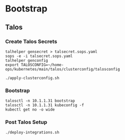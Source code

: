 # Bootstrap

## Talos

### Create Talos Secrets

```
talhelper gensecret > talsecret.sops.yaml
sops -e -i talsecret.sops.yaml
talhelper genconfig
export TALOSCONFIG=~/home-ops/kubernetes/main/talos/clusterconfig/talosconfig
```

```
./apply-clusterconfig.sh

```

### Bootstrap

```
talosctl -n 10.1.1.31 bootstrap
talosctl -n 10.1.1.31 kubeconfig -f
kubectl get no -o wide
```

### Post Talos Setup

```
./deploy-integrations.sh
```
